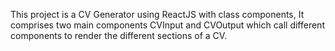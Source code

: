 This project is a CV Generator using ReactJS with class components, It comprises two main components CVInput and CVOutput which call different components to render the different sections of a CV.
